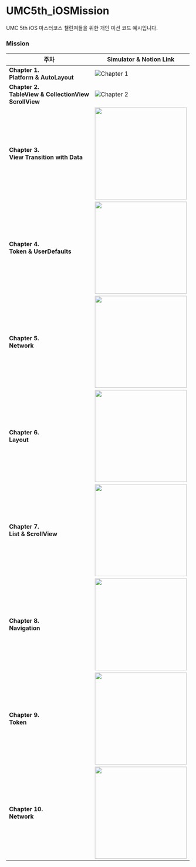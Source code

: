 # UMC5th_iOSMission
UMC 5th iOS 마스터코스 챌린져들을 위한 개인 미션 코드 예시입니다.

### Mission

| 주차          | Simulator & Notion Link                                     | 
| ------------- | -------------------------------------------- |
| **Chapter 1.<br>  Platform & AutoLayout** <br> | ![Chapter 1](https://github.com/yeahzxnn/UMC5th_iOSMission/assets/102504021/55dbbe89-9226-4bc9-88bb-1d692779e17e) |
| **Chapter 2.<br>  TableView & CollectionView <br> ScrollView**  | ![Chapter 2](https://github.com/yeahzxnn/UMC5th_iOSMission/assets/102504021/de1f358e-73cb-4562-a69d-a938a04190d7) |
| **Chapter 3.<br>  View Transition with Data**  | <img src="" width="250" > |
| **Chapter 4.<br>  Token & UserDefaults**  | <img src="" width="250" > |
| **Chapter 5.<br>  Network**  | <img src="" width="250" > |
| **Chapter 6.<br>  Layout**  | <img src="" width="250" > |
| **Chapter 7.<br>  List & ScrollView**  | <img src="" width="250" > |
| **Chapter 8.<br>  Navigation**  | <img src="" width="250" > |
| **Chapter 9.<br>  Token**  | <img src="" width="250" > |
| **Chapter 10.<br> Network**  | <img src="" width="250" > |
